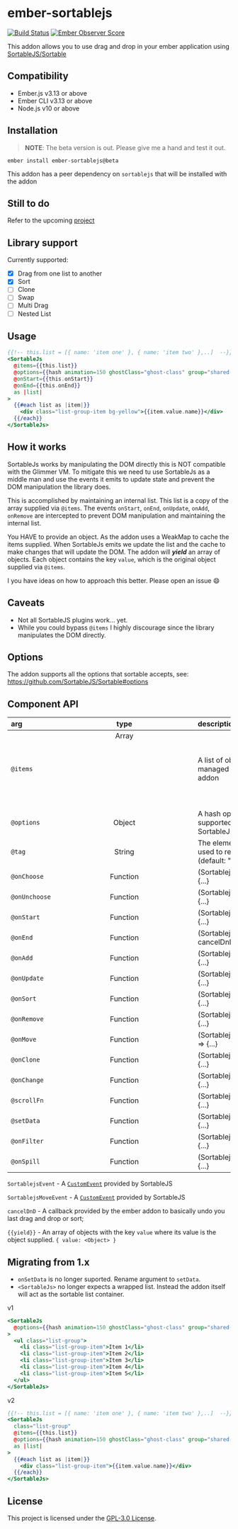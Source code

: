 ember-sortablejs
==============================================================================
[![Build Status](https://travis-ci.org/SortableJS/ember-sortablejs.svg?branch=master)](https://travis-ci.org/SortableJS/ember-sortablejs)
[![Ember Observer Score](https://emberobserver.com/badges/ember-sortablejs.svg)](https://emberobserver.com/addons/ember-sortablejs)

This addon allows you to use drag and drop in your ember application using [SortableJS/Sortable](https://github.com/SortableJS/Sortable)

## Compatibility

* Ember.js v3.13 or above
* Ember CLI v3.13 or above
* Node.js v10 or above

Installation
------------------------------------------------------------------------------
> **NOTE**: The beta version is out. Please give me a hand and test it out.
```
ember install ember-sortablejs@beta
```

This addon has a peer dependency on `sortablejs` that will be installed with the addon

Still to do
------------------------------------------------------------------------------
Refer to the upcoming [project](https://github.com/SortableJS/ember-sortablejs/projects/2)

Library support
------------------------------------------------------------------------------
Currently supported:
- [x] Drag from one list to another
- [x] Sort
- [ ] Clone
- [ ] Swap
- [ ] Multi Drag
- [ ] Nested List

## Usage

```hbs
{{!-- this.list = [{ name: 'item one' }, { name: 'item two' },..]  --}}
<SortableJs
  @items={{this.list}}
  @options={{hash animation=150 ghostClass="ghost-class" group="shared-list"}}
  @onStart={{this.onStart}}
  @onEnd={{this.onEnd}}
  as |list|
>
  {{#each list as |item|}}
    <div class="list-group-item bg-yellow">{{item.value.name}}</div>
  {{/each}}
</SortableJs>
```

How it works
------------------------------------------------------------------------------
SortableJs works by manipulating the DOM directly this is NOT compatible with
the Glimmer VM. To mitigate this we need tu use SortableJs as a middle man and use
the events it emits to update state and prevent the DOM manipulation the library does.

This is accomplished by maintaining an internal list. This list is a copy of the
array supplied via `@items`. The events `onStart`, `onEnd`, `onUpdate`, `onAdd`,
`onRemove` are intercepted to prevent DOM manipulation and maintaining the internal
list.

You HAVE to provide an object. As the addon uses a WeakMap to cache the items supplied.
When SortableJs emits we update the list and the cache to make changes that will update
the DOM. The addon will ***yield*** an array of objects. Each object contains the key `value`,
which is the original object supplied via `@items`.

I you have ideas on how to approach this better. Please open an issue 😄

Caveats
------------------------------------------------------------------------------
- Not all SortableJS plugins work... yet.
- While you could bypass `@items` I highly discourage since the library manipulates the DOM directly.

Options
------------------------------------------------------------------------------
The addon supports all the options that sortable accepts, see: https://github.com/SortableJS/Sortable#options

Component API
------------------------------------------------------------------------------
|arg|type|description|
|:---|:---:|:---|
| `@items`      | Array<Object> | A list of objecs to be managed by the addon |
| `@options`    | Object        | A hash options supported by SortableJs|
| `@tag`        | String        | The element to be used to render the list (default: "div")|
| `@onChoose`   | Function      | (SortablejsEvent) => {...} |
| `@onUnchoose` | Function      | (SortablejsEvent) => {...} |
| `@onStart`    | Function      | (SortablejsEvent) => {...} |
| `@onEnd`      | Function      | (SortablejsEvent, cancelDnD) => {...} |
| `@onAdd`      | Function      | (SortablejsEvent) => {...} |
| `@onUpdate`   | Function      | (SortablejsEvent) => {...} |
| `@onSort`     | Function      | (SortablejsEvent) => {...} |
| `@onRemove`   | Function      | (SortablejsEvent) => {...} |
| `@onMove`     | Function      | (SortablejsMoveEvent) => {...} |
| `@onClone`    | Function      | (SortablejsEvent) => {...} |
| `@onChange`   | Function      | (SortablejsEvent) => {...} |
| `@scrollFn`   | Function      | (SortablejsEvent) => {...} |
| `@setData`    | Function      | (SortablejsEvent) => {...} |
| `@onFilter`   | Function      | (SortablejsEvent) => {...} |
| `@onSpill`    | Function      | (SortablejsEvent) => {...} |

`SortablejsEvent` - A [`CustomEvent`](https://github.com/SortableJS/Sortable#event-object-demo) provided by SortableJS

`SortablejsMoveEvent` - A [`CustomEvent`](https://github.com/SortableJS/Sortable#move-event-object) provided by SortableJS

`cancelDnD` - A callback provided by the ember addon to basically undo you last drag and drop or sort;

`{{yield}}` - An array of objects with the key `value` where its value is the object supplied. `{ value: <Object> }`

Migrating from 1.x
------------------------------------------------------------------------------
- `onSetData` is no longer suported. Rename argument to `setData`.
- `<SortableJs>` no longer expects a wrapped list. Instead the addon itself will act as the sortable list container.

v1
```hbs
<SortableJs
  @options={{hash animation=150 ghostClass="ghost-class" group="shared-list"}}
>
  <ul class="list-group">
    <li class="list-group-item">Item 1</li>
    <li class="list-group-item">Item 2</li>
    <li class="list-group-item">Item 3</li>
    <li class="list-group-item">Item 4</li>
    <li class="list-group-item">Item 5</li>
  </ul>
</SortableJs>
```

v2
```hbs
{{!-- this.list = [{ name: 'item one' }, { name: 'item two' },..]  --}}
<SortableJs
  class="list-group"
  @items={{this.list}}
  @options={{hash animation=150 ghostClass="ghost-class" group="shared-list"}}
  as |list|
>
  {{#each list as |item|}}
    <div class="list-group-item">{{item.value.name}}</div>
  {{/each}}
</SortableJs>
```
License
------------------------------------------------------------------------------

This project is licensed under the [GPL-3.0 License](LICENSE.md).
